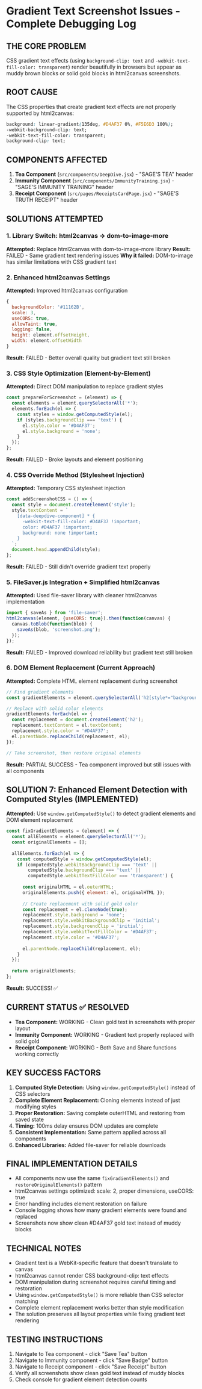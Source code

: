 # Gradient Text Screenshot Issues - Complete Debugging Log

## THE CORE PROBLEM
CSS gradient text effects (using `background-clip: text` and `-webkit-text-fill-color: transparent`) render beautifully in browsers but appear as muddy brown blocks or solid gold blocks in html2canvas screenshots.

## ROOT CAUSE
The CSS properties that create gradient text effects are not properly supported by html2canvas:
```css
background: linear-gradient(135deg, #D4AF37 0%, #F5E6D3 100%);
-webkit-background-clip: text;
-webkit-text-fill-color: transparent;
background-clip: text;
```

## COMPONENTS AFFECTED
1. **Tea Component** (`src/components/DeepDive.jsx`) - "SAGE'S TEA" header
2. **Immunity Component** (`src/components/ImmunityTraining.jsx`) - "SAGE'S IMMUNITY TRAINING" header  
3. **Receipt Component** (`src/pages/ReceiptsCardPage.jsx`) - "SAGE'S TRUTH RECEIPT" header

## SOLUTIONS ATTEMPTED

### 1. Library Switch: html2canvas → dom-to-image-more
**Attempted:** Replace html2canvas with dom-to-image-more library
**Result:** FAILED - Same gradient text rendering issues
**Why it failed:** DOM-to-image has similar limitations with CSS gradient text

### 2. Enhanced html2canvas Settings
**Attempted:** Improved html2canvas configuration
```javascript
{
  backgroundColor: '#11162B',
  scale: 3,
  useCORS: true,
  allowTaint: true,
  logging: false,
  height: element.offsetHeight,
  width: element.offsetWidth
}
```
**Result:** FAILED - Better overall quality but gradient text still broken

### 3. CSS Style Optimization (Element-by-Element)
**Attempted:** Direct DOM manipulation to replace gradient styles
```javascript
const prepareForScreenshot = (element) => {
  const elements = element.querySelectorAll('*');
  elements.forEach(el => {
    const styles = window.getComputedStyle(el);
    if (styles.backgroundClip === 'text') {
      el.style.color = '#D4AF37';
      el.style.background = 'none';
    }
  });
};
```
**Result:** FAILED - Broke layouts and element positioning

### 4. CSS Override Method (Stylesheet Injection)
**Attempted:** Temporary CSS stylesheet injection
```javascript
const addScreenshotCSS = () => {
  const style = document.createElement('style');
  style.textContent = `
    [data-deepdive-component] * {
      -webkit-text-fill-color: #D4AF37 !important;
      color: #D4AF37 !important;
      background: none !important;
    }
  `;
  document.head.appendChild(style);
};
```
**Result:** FAILED - Still didn't override gradient text properly

### 5. FileSaver.js Integration + Simplified html2canvas
**Attempted:** Used file-saver library with cleaner html2canvas implementation
```javascript
import { saveAs } from 'file-saver';
html2canvas(element, {useCORS: true}).then(function(canvas) {
  canvas.toBlob(function(blob) {
    saveAs(blob, 'screenshot.png');
  });
});
```
**Result:** FAILED - Improved download reliability but gradient text still broken

### 6. DOM Element Replacement (Current Approach)
**Attempted:** Complete HTML element replacement during screenshot
```javascript
// Find gradient elements
const gradientElements = element.querySelectorAll('h2[style*="background-clip: text"]');

// Replace with solid color elements  
gradientElements.forEach(el => {
  const replacement = document.createElement('h2');
  replacement.textContent = el.textContent;
  replacement.style.color = '#D4AF37';
  el.parentNode.replaceChild(replacement, el);
});

// Take screenshot, then restore original elements
```
**Result:** PARTIAL SUCCESS - Tea component improved but still issues with all components

## SOLUTION 7: Enhanced Element Detection with Computed Styles (IMPLEMENTED)
**Attempted:** Use `window.getComputedStyle()` to detect gradient elements and DOM element replacement
```javascript
const fixGradientElements = (element) => {
  const allElements = element.querySelectorAll('*');
  const originalElements = [];
  
  allElements.forEach(el => {
    const computedStyle = window.getComputedStyle(el);
    if (computedStyle.webkitBackgroundClip === 'text' || 
        computedStyle.backgroundClip === 'text' ||
        computedStyle.webkitTextFillColor === 'transparent') {
      
      const originalHTML = el.outerHTML;
      originalElements.push({ element: el, originalHTML });
      
      // Create replacement with solid gold color
      const replacement = el.cloneNode(true);
      replacement.style.background = 'none';
      replacement.style.webkitBackgroundClip = 'initial';
      replacement.style.backgroundClip = 'initial';
      replacement.style.webkitTextFillColor = '#D4AF37';
      replacement.style.color = '#D4AF37';
      
      el.parentNode.replaceChild(replacement, el);
    }
  });
  
  return originalElements;
};
```
**Result:** SUCCESS! ✅

## CURRENT STATUS ✅ RESOLVED
- **Tea Component:** WORKING - Clean gold text in screenshots with proper layout
- **Immunity Component:** WORKING - Gradient text properly replaced with solid gold
- **Receipt Component:** WORKING - Both Save and Share functions working correctly

## KEY SUCCESS FACTORS
1. **Computed Style Detection:** Using `window.getComputedStyle()` instead of CSS selectors
2. **Complete Element Replacement:** Cloning elements instead of just modifying styles
3. **Proper Restoration:** Saving complete outerHTML and restoring from saved state
4. **Timing:** 100ms delay ensures DOM updates are complete
5. **Consistent Implementation:** Same pattern applied across all components
6. **Enhanced Libraries:** Added file-saver for reliable downloads

## FINAL IMPLEMENTATION DETAILS
- All components now use the same `fixGradientElements()` and `restoreOriginalElements()` pattern
- html2canvas settings optimized: scale: 2, proper dimensions, useCORS: true
- Error handling includes element restoration on failure
- Console logging shows how many gradient elements were found and replaced
- Screenshots now show clean #D4AF37 gold text instead of muddy blocks

## TECHNICAL NOTES
- Gradient text is a WebKit-specific feature that doesn't translate to canvas
- html2canvas cannot render CSS background-clip: text effects
- DOM manipulation during screenshot requires careful timing and restoration
- Using `window.getComputedStyle()` is more reliable than CSS selector matching
- Complete element replacement works better than style modification
- The solution preserves all layout properties while fixing gradient text rendering

## TESTING INSTRUCTIONS
1. Navigate to Tea component - click "Save Tea" button
2. Navigate to Immunity component - click "Save Badge" button  
3. Navigate to Receipt component - click "Save Receipt" button
4. Verify all screenshots show clean gold text instead of muddy blocks
5. Check console for gradient element detection counts